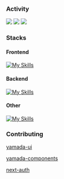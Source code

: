 <h3>
  Activity
</h3>
  
![](https://github-readme-stats.vercel.app/api?username=taku10101&theme=github&show_icons=ture)
![](http://github-profile-summary-cards.vercel.app/api/cards/repos-per-language?username=taku10101&theme=github)
![](http://github-profile-summary-cards.vercel.app/api/cards/profile-details?username=taku10101&theme=github)

<h3>
  Stacks
</h3>


<h4>
  Frontend
</h4>



[![My Skills](https://skillicons.dev/icons?i=ts,react,nextjs,graphql,apollo,sass,tailwind,materialui)](https://skillicons.dev)



<h4>
  Backend
</h4>


[![My Skills](https://skillicons.dev/icons?i=ts,nodejs,nestjs,express,kotlin,ktor,go,postgres,prisma,ruby,rails,py,django)](https://skillicons.dev)



<h4>
  Other
</h4>


[![My Skills](https://skillicons.dev/icons?i=firebase,supabase,vercel,webpack,docker,postman)](https://skillicons.dev)


<h3>
Contributing
</h3>

<a href="https://github.com/yamada-ui/yamada-ui" >
  <p>
    yamada-ui
  </p>
</a>
  
<a href="https://github.com/yamada-ui/yamada-components" >
  <p>
    yamada-components
  </p>
</a>

<a href="https://github.com/nextauthjs/next-auth" >
<p>next-auth</p>
</a>

